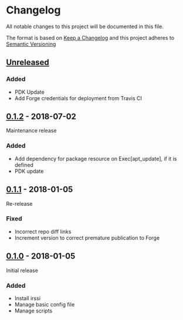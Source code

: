 # Changelog

All notable changes to this project will be documented in this file.

The format is based on [Keep a Changelog](http://keepachangelog.com/en/1.0.0/)
and this project adheres to [Semantic Versioning](http://semver.org/spec/v2.0.0.html)

## [Unreleased]
### Added
- PDK Update
- Add Forge credentials for deployment from Travis CI

## [0.1.2] - 2018-07-02
Maintenance release
### Added
- Add dependency for package resource on Exec[apt\_update], if it is defined
- PDK update

## [0.1.1] - 2018-01-05
Re-release
### Fixed
- Incorrect repo diff links
- Increment version to correct premature publication to Forge

## [0.1.0] - 2018-01-05
Initial release
### Added
- Install irssi
- Manage basic config file
- Manage scripts

[Unreleased]: https://github.com/brwyatt/puppet-irssi/compare/v0.1.2...HEAD
[0.1.2]: https://github.com/brwyatt/puppet-irssi/compare/v0.1.1...v0.1.2
[0.1.1]: https://github.com/brwyatt/puppet-irssi/compare/v0.1.0...v0.1.1
[0.1.0]: https://github.com/brwyatt/puppet-irssi/compare/efdb231...v0.1.0
